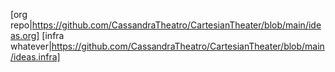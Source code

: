 [org repo|https://github.com/CassandraTheatro/CartesianTheater/blob/main/ideas.org]
[infra whatever|https://github.com/CassandraTheatro/CartesianTheater/blob/main/ideas.infra]